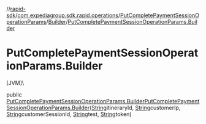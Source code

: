 //[rapid-sdk](../../../../index.md)/[com.expediagroup.sdk.rapid.operations](../../index.md)/[PutCompletePaymentSessionOperationParams](../index.md)/[Builder](index.md)/[PutCompletePaymentSessionOperationParams.Builder](-put-complete-payment-session-operation-params.-builder.md)

# PutCompletePaymentSessionOperationParams.Builder

[JVM]\

public [PutCompletePaymentSessionOperationParams.Builder](index.md)[PutCompletePaymentSessionOperationParams.Builder](-put-complete-payment-session-operation-params.-builder.md)([String](https://docs.oracle.com/javase/8/docs/api/java/lang/String.html)itineraryId, [String](https://docs.oracle.com/javase/8/docs/api/java/lang/String.html)customerIp, [String](https://docs.oracle.com/javase/8/docs/api/java/lang/String.html)customerSessionId, [String](https://docs.oracle.com/javase/8/docs/api/java/lang/String.html)test, [String](https://docs.oracle.com/javase/8/docs/api/java/lang/String.html)token)
